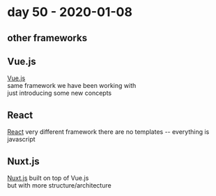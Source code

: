 # day 50 - 2020-01-08

## other frameworks

## Vue.js

[Vue.js](ttps://www.taniarascia.com/getting-started-with-vue/#getting-started)  
same framework we have been working with  
just introducing some new concepts

## React

[React](https://www.taniarascia.com/getting-started-with-react/#create-react-app)
very different framework
there are no templates -- everything is javascript

## Nuxt.js

[Nuxt.js](https://nuxtjs.org/guide/installation)
built on top of Vue.js  
but with more structure/architecture
